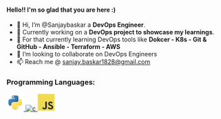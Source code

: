 #### Hello!! I'm so glad that you are here :)

- 👋 Hi, I’m @Sanjaybaskar a **DevOps Engineer**.
- 👀 Currently working on a **DevOps project to showcase my learnings**.
- 🌱 For that currently learning DevOps tools like **Dokcer - K8s - Git & GitHub - Ansible - Terraform - AWS**
- 💞️ I’m looking to collaborate on DevOps Engineers
- 📫 Reach me @ sanjay.baskar1828@gmail.com 

### Programming Languages:
<p align="left"> <a href="https://www.python.org" target="_blank" rel="noreferrer"> <img src="https://raw.githubusercontent.com/devicons/devicon/master/icons/python/python-original.svg" alt="python" width="40" height="40"/> </a> <a href="https://www.java.com/en/" target="_blank" rel="noreferrer"> <img src="https://user-images.githubusercontent.com/42400092/189827981-614bf1c7-1afb-491b-a5ea-c5822a404321.svg" alt="c" width="40" height="40"/> </a> <a href="https://developer.mozilla.org/en-US/docs/Web/JavaScript" target="_blank" rel="noreferrer"> <img src="https://raw.githubusercontent.com/devicons/devicon/master/icons/javascript/javascript-original.svg" alt="javascript" width="40" height="40"/> </a> </p>

